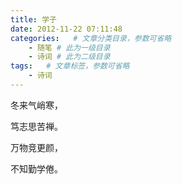 ```yaml
---
title: 学子
date: 2012-11-22 07:11:48
categories:   # 文章分类目录，参数可省略
    - 随笔 # 此为一级目录
    - 诗词 # 此为二级目录
tags:   # 文章标签，参数可省略
    - 诗词
---
```

冬来气峭寒，

笃志思苦禅。

万物竞更颜，

不知勤学倦。
